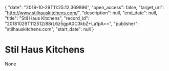 {
  "date": "2018-10-29T11:25:12.369896", 
  "open_access": false, 
  "target_url": "http://www.stilhauskitchens.com/", 
  "description": null, 
  "end_date": null, 
  "title": "Stil Haus Kitchens", 
  "record_id": "20181029T112512/88rL6z5gpA0C3kbZ+La1pA==", 
  "publisher": "stilhauskitchens.com", 
  "start_date": null
}

# Stil Haus Kitchens

None
